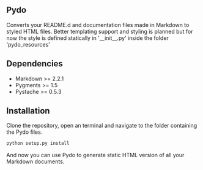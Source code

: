 ## Pydo

Converts your README.d and documentation files made in Markdown to styled
HTML files. Better templating support and styling is planned but for now the
style is defined statically in '\_\_init\_\_.py' inside the folder 'pydo_resources'

## Dependencies

 - Markdown >= 2.2.1
 - Pygments >= 1.5
 - Pystache >= 0.5.3

## Installation

Clone the repository, open an terminal and navigate to the folder
containing the Pydo files.

```python
python setup.py install
```

And now you can use Pydo to generate static HTML version of all your 
Markdown documents.